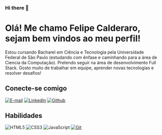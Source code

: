 ### Hi there 👋

# Olá! Me chamo Felipe Calderaro, sejam bem vindos ao meu perfil!

Estou cursando Bacharel em Ciência e Tecnologia pela Universidade Federal de São Paulo (estudando com ênfase e caminhando para a área de Ciencia da Computação). Pretendo seguir na área de desenvolvimento Full Stack. Gosto muito de trabalhar em equipe, aprender novas tecnologias e resolver desafios!

## Conecte-se comigo
[![E-mail](https://img.shields.io/badge/Gmail-000?style=flat&logo=gmail&logoColor=red)](mailto:felipecalderaro28@gmail.com)
[![LinkedIn](https://img.shields.io/badge/-LinkedIn-000?style=flat&logo=linkedin&logoColor=blue)](https://www.linkedin.com/in/felipe-calderaro/)
[![Github](https://img.shields.io/badge/-Github-000?style=flat&logo=github&logoColor=white)](https://github.com/calderar0)

## Habilidades
![HTML5](https://img.shields.io/badge/HTML-000?style=flat&logo=html5&logoColor=orange)
![CSS3](https://img.shields.io/badge/CSS3-000?style=flat&logo=css3&logoColor=blue)
![JavaScript](https://img.shields.io/badge/JavaScript-000?style=flat&logo=javascript&logoColor=yellow)
[![Git](https://img.shields.io/badge/Git-000?style=flat&logo=git&logoColor=red)](https://git-scm.com/doc)



